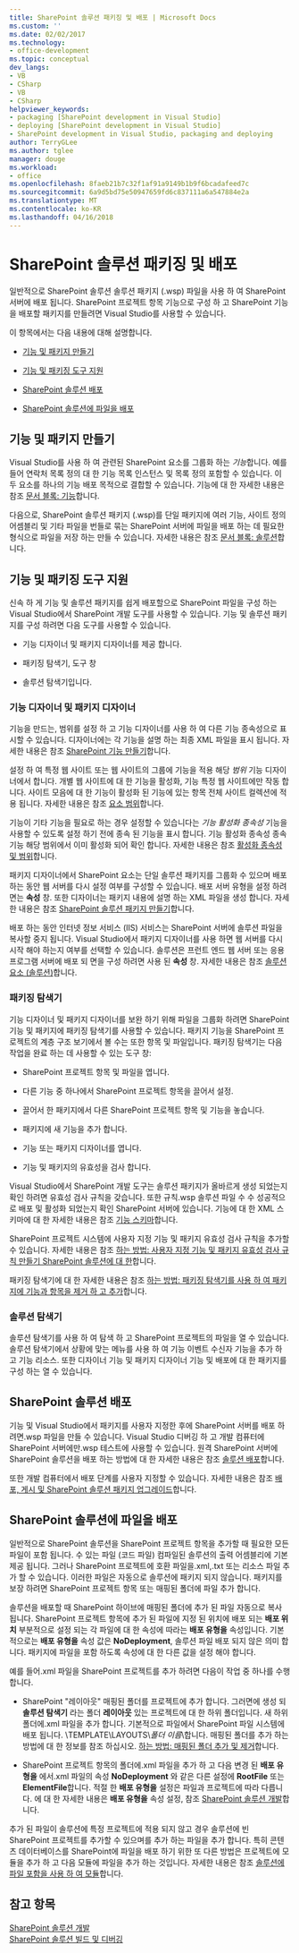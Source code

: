 ```yaml
---
title: SharePoint 솔루션 패키징 및 배포 | Microsoft Docs
ms.custom: ''
ms.date: 02/02/2017
ms.technology:
- office-development
ms.topic: conceptual
dev_langs:
- VB
- CSharp
- VB
- CSharp
helpviewer_keywords:
- packaging [SharePoint development in Visual Studio]
- deploying [SharePoint development in Visual Studio]
- SharePoint development in Visual Studio, packaging and deploying
author: TerryGLee
ms.author: tglee
manager: douge
ms.workload:
- office
ms.openlocfilehash: 8faeb21b7c32f1af91a9149b1b9f6bcadafeed7c
ms.sourcegitcommit: 6a9d5bd75e50947659fd6c837111a6a547884e2a
ms.translationtype: MT
ms.contentlocale: ko-KR
ms.lasthandoff: 04/16/2018
---
```

# <a name="packaging-and-deploying-sharepoint-solutions"></a>SharePoint 솔루션 패키징 및 배포
  일반적으로 SharePoint 솔루션 솔루션 패키지 (.wsp) 파일을 사용 하 여 SharePoint 서버에 배포 됩니다. SharePoint 프로젝트 항목 기능으로 구성 하 고 SharePoint 기능을 배포할 패키지를 만들려면 Visual Studio를 사용할 수 있습니다.  
  
 이 항목에서는 다음 내용에 대해 설명합니다.  
  
-   [기능 및 패키지 만들기](#Creating)  
  
-   [기능 및 패키징 도구 지원](#Tools)  
  
-   [SharePoint 솔루션 배포](#Deploying)  
  
-   [SharePoint 솔루션에 파일을 배포](#DeployingFiles)  
  
##  <a name="Creating"></a> 기능 및 패키지 만들기  
 Visual Studio를 사용 하 여 관련된 SharePoint 요소를 그룹화 하는 *기능*합니다. 예를 들어 연락처 목록 정의 대 한 기능 목록 인스턴스 및 목록 정의 포함할 수 있습니다. 이 두 요소를 하나의 기능 배포 목적으로 결합할 수 있습니다. 기능에 대 한 자세한 내용은 참조 [문서 블록: 기능](http://go.microsoft.com/fwlink/?LinkID=169183)합니다.  
  
 다음으로, SharePoint 솔루션 패키지 (.wsp)를 단일 패키지에 여러 기능, 사이트 정의 어셈블리 및 기타 파일을 번들로 묶는 SharePoint 서버에 파일을 배포 하는 데 필요한 형식으로 파일을 저장 하는 만들 수 있습니다. 자세한 내용은 참조 [문서 블록: 솔루션](http://go.microsoft.com/fwlink/?LinkID=169186)합니다.  
  
##  <a name="Tools"></a> 기능 및 패키징 도구 지원  
 신속 하 게 기능 및 솔루션 패키지를 쉽게 배포할으로 SharePoint 파일을 구성 하는 Visual Studio에서 SharePoint 개발 도구를 사용할 수 있습니다. 기능 및 솔루션 패키지를 구성 하려면 다음 도구를 사용할 수 있습니다.  
  
-   기능 디자이너 및 패키지 디자이너를 제공 합니다.  
  
-   패키징 탐색기, 도구 창  
  
-   솔루션 탐색기입니다.  
  
### <a name="feature-designer-and-package-designer"></a>기능 디자이너 및 패키지 디자이너  
 기능을 만드는, 범위를 설정 하 고 기능 디자이너를 사용 하 여 다른 기능 종속성으로 표시할 수 있습니다. 디자이너에는 각 기능을 설명 하는 최종 XML 파일을 표시 됩니다. 자세한 내용은 참조 [SharePoint 기능 만들기](../sharepoint/creating-sharepoint-features.md)합니다.  
  
 설정 하 여 특정 웹 사이트 또는 웹 사이트의 그룹에 기능을 적용 해당 *범위* 기능 디자이너에서 합니다. 개별 웹 사이트에 대 한 기능을 활성화, 기능 특정 웹 사이트에만 작동 합니다. 사이트 모음에 대 한 기능이 활성화 된 기능에 있는 항목 전체 사이트 컬렉션에 적용 됩니다. 자세한 내용은 참조 [요소 범위](http://go.microsoft.com/fwlink/?LinkID=169189)합니다.  
  
 기능이 기타 기능을 필요로 하는 경우 설정할 수 있습니다는 *기능 활성화 종속성* 기능을 사용할 수 있도록 설정 하기 전에 종속 된 기능을 표시 합니다. 기능 활성화 종속성 종속 기능 해당 범위에서 이미 활성화 되어 확인 합니다. 자세한 내용은 참조 [활성화 종속성 및 범위](http://go.microsoft.com/fwlink/?LinkID=169190)합니다.  
  
 패키지 디자이너에서 SharePoint 요소는 단일 솔루션 패키지를 그룹화 수 있으며 배포 하는 동안 웹 서버를 다시 설정 여부를 구성할 수 있습니다. 배포 서버 유형을 설정 하려면는 **속성** 창. 또한 디자이너는 패키지 내용에 설명 하는 XML 파일을 생성 합니다. 자세한 내용은 참조 [SharePoint 솔루션 패키지 만들기](../sharepoint/creating-sharepoint-solution-packages.md)합니다.  
  
 배포 하는 동안 인터넷 정보 서비스 (IIS) 서비스는 SharePoint 서버에 솔루션 파일을 복사할 중지 됩니다. Visual Studio에서 패키지 디자이너를 사용 하면 웹 서버를 다시 시작 해야 하는지 여부를 선택할 수 있습니다. 솔루션은 프런트 엔드 웹 서버 또는 응용 프로그램 서버에 배포 되 면을 구성 하려면 사용 된 **속성** 창. 자세한 내용은 참조 [솔루션 요소 (솔루션)](http://go.microsoft.com/fwlink/?LinkID=169191)합니다.  
  
### <a name="packaging-explorer"></a>패키징 탐색기  
 기능 디자이너 및 패키지 디자이너를 보완 하기 위해 파일을 그룹화 하려면 SharePoint 기능 및 패키지에 패키징 탐색기를 사용할 수 있습니다. 패키지 기능을 SharePoint 프로젝트의 계층 구조 보기에서 볼 수는 또한 항목 및 파일입니다. 패키징 탐색기는 다음 작업을 완료 하는 데 사용할 수 있는 도구 창:  
  
-   SharePoint 프로젝트 항목 및 파일을 엽니다.  
  
-   다른 기능 중 하나에서 SharePoint 프로젝트 항목을 끌어서 설정.  
  
-   끌어서 한 패키지에서 다른 SharePoint 프로젝트 항목 및 기능을 놓습니다.  
  
-   패키지에 새 기능을 추가 합니다.  
  
-   기능 또는 패키지 디자이너를 엽니다.  
  
-   기능 및 패키지의 유효성을 검사 합니다.  
  
 Visual Studio에서 SharePoint 개발 도구는 솔루션 패키지가 올바르게 생성 되었는지 확인 하려면 유효성 검사 규칙을 갖습니다. 또한 규칙.wsp 솔루션 파일 수 수 성공적으로 배포 및 활성화 되었는지 확인 SharePoint 서버에 있습니다. 기능에 대 한 XML 스키마에 대 한 자세한 내용은 참조 [기능 스키마](http://go.microsoft.com/fwlink/?LinkID=169192)합니다.  
  
 SharePoint 프로젝트 시스템에 사용자 지정 기능 및 패키지 유효성 검사 규칙을 추가할 수 있습니다. 자세한 내용은 참조 [하는 방법: 사용자 지정 기능 및 패키지 유효성 검사 규칙 만들기 SharePoint 솔루션에 대 한](../sharepoint/how-to-create-custom-feature-and-package-validation-rules-for-sharepoint-solutions.md)합니다.  
  
 패키징 탐색기에 대 한 자세한 내용은 참조 [하는 방법: 패키징 탐색기를 사용 하 여 패키지에 기능과 항목을 제거 하 고 추가](../sharepoint/how-to-add-and-remove-features-and-items-to-a-package-by-using-the-packaging-explorer.md)합니다.  
  
### <a name="solution-explorer"></a>솔루션 탐색기  
 솔루션 탐색기를 사용 하 여 탐색 하 고 SharePoint 프로젝트의 파일을 열 수 있습니다. 솔루션 탐색기에서 상황에 맞는 메뉴를 사용 하 여 기능 이벤트 수신자 기능을 추가 하 고 기능 리소스. 또한 디자이너 기능 및 패키지 디자이너 기능 및 배포에 대 한 패키지를 구성 하는 열 수 있습니다.  
  
##  <a name="Deploying"></a> SharePoint 솔루션 배포  
 기능 및 Visual Studio에서 패키지를 사용자 지정한 후에 SharePoint 서버를 배포 하려면.wsp 파일을 만들 수 있습니다. Visual Studio 디버깅 하 고 개발 컴퓨터에 SharePoint 서버에만.wsp 테스트에 사용할 수 있습니다. 원격 SharePoint 서버에 SharePoint 솔루션을 배포 하는 방법에 대 한 자세한 내용은 참조 [솔루션 배포](http://go.microsoft.com/fwlink/?LinkID=169194)합니다.  
  
 또한 개발 컴퓨터에서 배포 단계를 사용자 지정할 수 있습니다. 자세한 내용은 참조 [배포, 게시 및 SharePoint 솔루션 패키지 업그레이드](../sharepoint/deploying-publishing-and-upgrading-sharepoint-solution-packages.md)합니다.  
  
##  <a name="DeployingFiles"></a> SharePoint 솔루션에 파일을 배포  
 일반적으로 SharePoint 솔루션을 SharePoint 프로젝트 항목을 추가할 때 필요한 모든 파일이 포함 됩니다. 수 있는 파일 (코드 파일) 컴파일된 솔루션의 출력 어셈블리에 기본 제공 됩니다. 그러나 SharePoint 프로젝트에 호환 파일을.xml,.txt 또는 리소스 파일 추가 할 수 있습니다. 이러한 파일은 자동으로 솔루션에 패키지 되지 않습니다. 패키지를 보장 하려면 SharePoint 프로젝트 항목 또는 매핑된 폴더에 파일 추가 합니다.  
  
 솔루션을 배포할 때 SharePoint 하이브에 매핑된 폴더에 추가 된 파일 자동으로 복사 됩니다. SharePoint 프로젝트 항목에 추가 된 파일에 지정 된 위치에 배포 되는 **배포 위치** 부분적으로 설정 되는 각 파일에 대 한 속성에 따라는 **배포 유형을** 속성입니다. 기본적으로는 **배포 유형을** 속성 값은 **NoDeployment**, 솔루션 파일 배포 되지 않은 의미 합니다. 패키지에 파일을 포함 하도록 속성에 대 한 다른 값을 설정 해야 합니다.  
  
 예를 들어.xml 파일을 SharePoint 프로젝트를 추가 하려면 다음이 작업 중 하나를 수행 합니다.  
  
-   SharePoint "레이아웃" 매핑된 폴더를 프로젝트에 추가 합니다. 그러면에 생성 되 **솔루션 탐색기** 라는 폴더 **레이아웃** 있는 프로젝트에 대 한 하위 폴더입니다. 새 하위 폴더에.xml 파일을 추가 합니다. 기본적으로 파일에서 SharePoint 파일 시스템에 배포 됩니다. \TEMPLATE\LAYOUTS\\*폴더 이름*\\합니다. 매핑된 폴더를 추가 하는 방법에 대 한 정보를 참조 하십시오. [하는 방법: 매핑된 폴더 추가 및 제거](../sharepoint/how-to-add-and-remove-mapped-folders.md)합니다.  
  
-   SharePoint 프로젝트 항목의 폴더에.xml 파일을 추가 하 고 다음 변경 된 **배포 유형을** 에서.xml 파일의 속성 **NoDeployment** 와 같은 다른 설정에 **RootFile** 또는 **ElementFile**합니다. 적절 한 **배포 유형을** 설정은 파일과 프로젝트에 따라 다릅니다. 에 대 한 자세한 내용은 **배포 유형을** 속성 설정, 참조 [SharePoint 솔루션 개발](../sharepoint/developing-sharepoint-solutions.md)합니다.  
  
 추가 된 파일이 솔루션에 특정 프로젝트에 적용 되지 않고 경우 솔루션에 빈 SharePoint 프로젝트를 추가할 수 있으며를 추가 하는 파일을 추가 합니다. 특히 콘텐츠 데이터베이스를 SharePoint에 파일을 배포 하기 위한 또 다른 방법은 프로젝트에 모듈을 추가 하 고 다음 모듈에 파일을 추가 하는 것입니다. 자세한 내용은 참조 [솔루션에 파일 포함을 사용 하 여 모듈](../sharepoint/using-modules-to-include-files-in-the-solution.md)합니다.  
  
## <a name="see-also"></a>참고 항목  
 [SharePoint 솔루션 개발](../sharepoint/developing-sharepoint-solutions.md)   
 [SharePoint 솔루션 빌드 및 디버깅](../sharepoint/building-and-debugging-sharepoint-solutions.md)  
  
  
